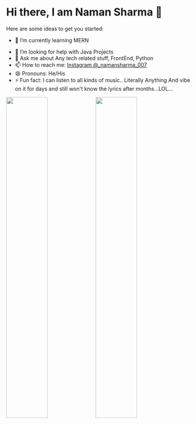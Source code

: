 # Hi there, I am Naman Sharma 👋



Here are some ideas to get you started:

<!-- - 🔭 I’m currently working on ... -->
- 🌱 I’m currently learning MERN
<!-- - 👯 I’m looking to collaborate on ... -->
- 🤔 I’m looking for help with Java Projects
- 💬 Ask me about Any tech related stuff, FrontEnd, Python
- 📫 How to reach me: [Instagram @_namansharma_007](https://www.instagram.com/_namansharma_007/)
- 😄 Pronouns: He/His
- ⚡ Fun fact: I can listen to all kinds of music.. Literally Anything And vibe on it for days and still won't know the lyrics after months...LOL...

<img align="left" width="47%" src="https://github-readme-stats.vercel.app/api/top-langs/?username=namansharma3007&layout=compact"/>

<img align="left" width="47%" src="https://github-readme-stats.vercel.app/api?username=namansharma3007&theme=radical&show_icons=true"/>
